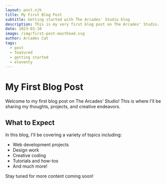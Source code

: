 ```yaml
---
layout: post.njk
title: My First Blog Post
subtitle: Getting started with The Arcades' Studio blog
description: This is my very first blog post on The Arcades' Studio.
date: 2023-03-10
image: /img/first-post-masthead.svg
author: Arcades Cat
tags: 
  - post
  - featured
  - getting started
  - eleventy
---
```


# My First Blog Post

Welcome to my first blog post on The Arcades' Studio! This is where I'll be sharing my thoughts, projects, and creative endeavors.

## What to Expect

In this blog, I'll be covering a variety of topics including:

- Web development projects
- Design work
- Creative coding
- Tutorials and how-tos
- And much more!

Stay tuned for more content coming soon! 